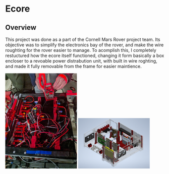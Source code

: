 # Ecore #

## Overview ##

This project was done as a part of the Cornell Mars Rover project team. Its objective was to
simplify the electronics bay of the rover, and make the wire roughting for the rover easier 
to manage. To acomplish this, I completely restuctured how the ecore itself functioned, 
changing it form basically a box encloser to a revoable power distrabution unit, with built 
in wire roghting, and made it fully removable from the frame for easier maintience. 

<p float="left">
  <img src="images/Old_Ecore.jpg" alt="Old Ecore" width="45%" />
  <img src="images/NewEcore.png" alt="New Ecore" width="45%" />
</p>

